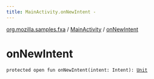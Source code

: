 ```yaml
---
title: MainActivity.onNewIntent - 
---
```


[org.mozilla.samples.fxa](../index.html) / [MainActivity](index.html) / [onNewIntent](./on-new-intent.html)

# onNewIntent

`protected open fun onNewIntent(intent: Intent): `[`Unit`](https://kotlinlang.org/api/latest/jvm/stdlib/kotlin/-unit/index.html)